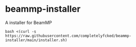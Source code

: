 # beammp-installer
A installer for BeamMP

`bash <(curl -s https://raw.githubusercontent.com/completelyfcked/beammp-installer/main/installer.sh)`

